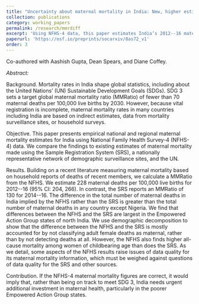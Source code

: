 ```yaml
---
title: "Uncertainty about maternal mortality in India: New, higher estimates from the National Family Health Survey-4"
collection: publications
category: working_papers
permalink: /research/mmrdiff
excerpt: 'Using NFHS-4 data, this paper estimates India’s 2012--16 maternal mortality at 228 deaths per 100,000 live births---far above official figures. If correct, the findings suggest India is not on track to meet SDG targets and that current systems may be undercounting maternal deaths.'
paperurl: 'https://osf.io/preprints/socarxiv/8as72_v1'
order: 3
---
```


Co-authored with Aashish Gupta, Dean Spears, and Diane Coffey.

*Abstract:* 

Background. Mortality rates in India shape global statistics, including about the United Nations’ (UN)
Sustainable Development Goals (SDGs). SDG 3 sets a target global maternal mortality ratio (MMRatio)
of fewer than 70 maternal deaths per 100,000 live births by 2030. However, because vital registration is
incomplete, maternal mortality rates in many countries including India are based on indirect estimates,
data from mortality surveillance sites, or household surveys.

Objective. This paper presents empirical national and regional maternal mortality estimates for India
using National Family Health Survey-4 (NFHS-4) data. We compare the findings to existing estimates of
maternal mortality made using the Sample Registration System (SRS), a nationally representative
network of demographic surveillance sites, and the UN.

Results. Building on a recent literature measuring maternal mortality based on household reports of
deaths of recent members, we calculate a MMRatio from the NFHS. We estimate 228 maternal deaths
per 100,000 live births for 2012--16 (95% CI: 204, 266). In contrast, the SRS reports an MMRatio of 130
for 2014--16. The difference in the total number of maternal deaths in India implied by the NFHS rather
than the SRS is greater than the total number of maternal deaths in any country except Nigeria. We find
that differences between the NFHS and the SRS are largest in the Empowered Action Group states of
north India. We use demographic decomposition to show that the difference between the NFHS and
the SRS is mostly accounted for by not classifying adult female deaths as maternal, rather than by not
detecting deaths at all. However, the NFHS also finds higher all-cause mortality among women of
childbearing age than does the SRS. As we detail, some aspects of the NFHS results raise issues of data
quality for its maternal mortality information, which must be weighed against questions of data quality
for the SRS and other sources.

Contribution. If the NFHS-4 maternal mortality figures are correct, it would imply that, rather than being on track to
meet SDG 3, India needs urgent additional investment in maternal health, particularly in the poorer
Empowered Action Group states.